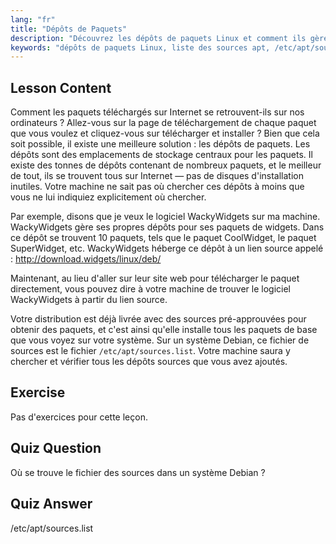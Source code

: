 ```yaml
---
lang: "fr"
title: "Dépôts de Paquets"
description: "Découvrez les dépôts de paquets Linux et comment ils gèrent les logiciels. Apprenez à trouver et à ajouter des sources de paquets comme /etc/apt/sources.list pour une installation facile."
keywords: "dépôts de paquets Linux, liste des sources apt, /etc/apt/sources.list, paquets Linux, Linux pour débutants, tutoriel Linux, gestion des paquets"
---
```


## Lesson Content

Comment les paquets téléchargés sur Internet se retrouvent-ils sur nos ordinateurs ? Allez-vous sur la page de téléchargement de chaque paquet que vous voulez et cliquez-vous sur télécharger et installer ? Bien que cela soit possible, il existe une meilleure solution : les dépôts de paquets. Les dépôts sont des emplacements de stockage centraux pour les paquets. Il existe des tonnes de dépôts contenant de nombreux paquets, et le meilleur de tout, ils se trouvent tous sur Internet — pas de disques d'installation inutiles. Votre machine ne sait pas où chercher ces dépôts à moins que vous ne lui indiquiez explicitement où chercher.

Par exemple, disons que je veux le logiciel WackyWidgets sur ma machine. WackyWidgets gère ses propres dépôts pour ses paquets de widgets. Dans ce dépôt se trouvent 10 paquets, tels que le paquet CoolWidget, le paquet SuperWidget, etc. WackyWidgets héberge ce dépôt à un lien source appelé : <http://download.widgets/linux/deb/>

Maintenant, au lieu d'aller sur leur site web pour télécharger le paquet directement, vous pouvez dire à votre machine de trouver le logiciel WackyWidgets à partir du lien source.

Votre distribution est déjà livrée avec des sources pré-approuvées pour obtenir des paquets, et c'est ainsi qu'elle installe tous les paquets de base que vous voyez sur votre système. Sur un système Debian, ce fichier de sources est le fichier `/etc/apt/sources.list`. Votre machine saura y chercher et vérifier tous les dépôts sources que vous avez ajoutés.

## Exercise

Pas d'exercices pour cette leçon.

## Quiz Question

Où se trouve le fichier des sources dans un système Debian ?

## Quiz Answer

/etc/apt/sources.list
